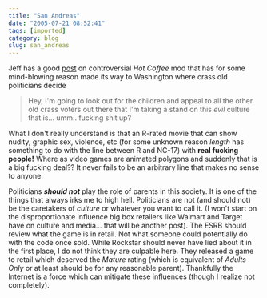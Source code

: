 ```yaml
---
title: "San Andreas"
date: "2005-07-21 08:52:41"
tags: [imported]
category: blog
slug: san_andreas
---
```


Jeff has a good <a href="https://jeff.specular.org/archives/2005/07/21/hot-coffee/">post</a> on controversial <em>Hot Coffee</em> mod that has for some mind-blowing reason made its way to Washington where crass old politicians decide

<blockquote>Hey, I'm going to look out for the children and appeal to all the other old crass voters out there that I'm taking a stand on this <em>evil</em> culture that is... umm.. fucking shit up?</blockquote>

What I don't really understand is that an R-rated movie that can show nudity, graphic sex, violence, etc (for some unknown reason <em>length</em> has something to do with the line between R and NC-17) with <strong>real fucking people!</strong> Where as video games are animated polygons and suddenly that is a big fucking deal?? It never fails to be an arbitrary line that makes no sense to anyone.

Politicians <em><strong>should not</strong></em> play the role of parents in this society. It is one of the things that always irks me to high hell. Politicians are not (and should not) be the caretakers of <em>culture</em> or whatever you want to call it. (I won't start on the disproportionate influence big box retailers like Walmart and Target have on culture and media... that will be another post). The ESRB should review what the game is in retail. Not what someone could potentially do with the code once sold. While Rockstar should never have lied about it in the first place, I do not think they are culpable here. They released a game to retail which deserved the <em>Mature</em> rating (which is equivalent of <em>Adults Only</em> or at least should be for any reasonable parent). Thankfully the Internet is a force which can mitigate these influences (though I realize not completely).
